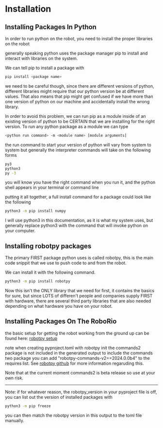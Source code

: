 # Installation

## Installing Packages In Python

In order to run python on the robot, you need to install
the proper libraries on the robot

generally speaking python uses the package manager pip to install and
interact with libraries on the system.

We can tell pip to install a package with

```bash
pip install <package name>
```

we need to be careful though, since there are different versions
of python, different libraries might require that our python
version be at different values. That also means that pip might get
confused if we have more than one version of python on our machine
and accidentally install the wrong library.

In order to avoid this problem, we can run pip as a module inside of
an existing version of python to be CERTAIN that we are installing for
the right version. To run any python package as a module we can type

```bash
<python run command> -m <module name> [module arguments]
```

the run command to start your version of python will vary from
system to system but generally the interpreter commands will take
on the following forms

```bash
py3
python3
py -3
```

you will know you have the right command when you run it, and the python
shell appears in your terminal or command line

putting it all together, a full install command for a package could look like the following

```bash
python3 -m pip install numpy
```

I will use python3 in this documentation, as it is what my system uses,
but generally replace python3 with the command that will invoke python on 
your computer.


## Installing robotpy packages

The primary FIRST package python uses is called robotpy, this is the main code snippit
that we use to push code to and from the robot. 

We can install it with the following command.

```bash
python3 -m pip install robotpy
```

Now this isn't the ONLY library that we need for first, it contains the basics for sure, but since
LOTS of differen't people and companies supply FIRST with hardware, there are several third party
libraries that are also needed depending on what hardware you have on your robot.

## Installing Packages On The RoboRio


the basic setup for getting the robot working from the ground up can be found here:
[robotpy setup](https://docs.wpilib.org/en/latest/docs/zero-to-robot/step-2/python-setup.html)

note when creating pyproject.toml with robotpy init the commands2 package is not included in the generated output
to include the commands two package you can add "robotpy-commands-v2==2024.0.0b4" to the requires list. See
[robotpy github](https://robotpy.github.io/) for more information regaruding this.

Note that at the current moment commands2 is beta release so use at your own risk.

---

Note: if for whatever reason, the robotpy_version in your pyproject file is off, you can list out the version
of installed packages with

```bash
python3 -m pip freeze
```

you can then match the robotpy version in this output to the toml file manually.
